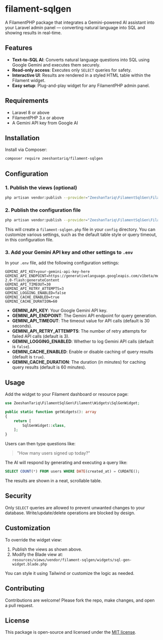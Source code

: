 
# filament-sqlgen

A FilamentPHP package that integrates a Gemini-powered AI assistant into your Laravel admin panel — converting natural
language into SQL and showing results in real-time.

## Features

- **Text-to-SQL AI**: Converts natural language questions into SQL using Google Gemini and executes them securely.
- **Read-only access**: Executes only `SELECT` queries for safety.
- **Interactive UI**: Results are rendered in a styled HTML table within the Filament widget.
- **Easy setup**: Plug-and-play widget for any FilamentPHP admin panel.

## Requirements

- Laravel 8 or above
- FilamentPHP 3.x or above
- A Gemini API key from Google AI

## Installation

Install via Composer:

```bash
composer require zeeshantariq/filament-sqlgen
```

## Configuration

### 1. Publish the views (optional)

```bash
php artisan vendor:publish --provider="ZeeshanTariq\FilamentSqlGen\FilamentSqlGenServiceProvider"
```

### 2. Publish the configuration file

```bash
php artisan vendor:publish --provider="ZeeshanTariq\FilamentSqlGen\FilamentSqlGenServiceProvider" --tag="config"
```

This will create a `filament-sqlgen.php` file in your `config` directory. You can customize various settings, such as the default table style or query timeout, in this configuration file.

### 3. Add your Gemini API key and other settings to `.env`

In your `.env` file, add the following configuration settings:

```env
GEMINI_API_KEY=your-gemini-api-key-here
GEMINI_API_ENDPOINT=https://generativelanguage.googleapis.com/v1beta/models/gemini-2.0-flash:generateContent
GEMINI_API_TIMEOUT=30
GEMINI_API_RETRY_ATTEMPTS=3
GEMINI_LOGGING_ENABLED=false
GEMINI_CACHE_ENABLED=true
GEMINI_CACHE_DURATION=60
```

- **GEMINI_API_KEY**: Your Google Gemini API key.
- **GEMINI_API_ENDPOINT**: The Gemini API endpoint for query generation.
- **GEMINI_API_TIMEOUT**: The timeout value for API calls (default is 30 seconds).
- **GEMINI_API_RETRY_ATTEMPTS**: The number of retry attempts for failed API calls (default is 3).
- **GEMINI_LOGGING_ENABLED**: Whether to log Gemini API calls (default is `false`).
- **GEMINI_CACHE_ENABLED**: Enable or disable caching of query results (default is `true`).
- **GEMINI_CACHE_DURATION**: The duration (in minutes) for caching query results (default is 60 minutes).

## Usage

Add the widget to your Filament dashboard or resource page:

```php
use ZeeshanTariq\FilamentSqlGen\Filament\Widgets\SqlGenWidget;

public static function getWidgets(): array
{
    return [
        SqlGenWidget::class,
    ];
}
```

Users can then type questions like:

> "How many users signed up today?"

The AI will respond by generating and executing a query like:

```sql
SELECT COUNT(*) FROM users WHERE DATE(created_at) = CURDATE();
```

The results are shown in a neat, scrollable table.

## Security

Only `SELECT` queries are allowed to prevent unwanted changes to your database. Write/update/delete operations are
blocked by design.

## Customization

To override the widget view:

1. Publish the views as shown above.
2. Modify the Blade view at:  
   `resources/views/vendor/filament-sqlgen/widgets/sql-gen-widget.blade.php`

You can style it using Tailwind or customize the logic as needed.

## Contributing

Contributions are welcome! Please fork the repo, make changes, and open a pull request.

## License

This package is open-source and licensed under the [MIT license](https://opensource.org/licenses/MIT).
